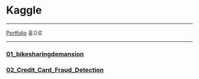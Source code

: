 # Kaggle


----

[Portfolio][p] 홈으로

[p]:https://github.com/meucham11/Portfolio


----
### [01_bikesharingdemansion][bk]

[bk]:https://github.com/meucham11/Kaggle/blob/master/01_bikesharingdemansion/01_bike_sharing_demand.ipynb


### [02_Credit_Card_Fraud_Detection][bk]

[bk]:https://github.com/meucham11/Kaggle/blob/master/02_Credit_Card_Fraud_Detection/Credit_Card_Fraud_Detection.ipynb
